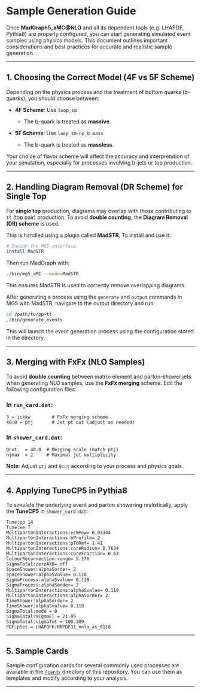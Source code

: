 # Sample Generation Guide

Once **MadGraph5\_aMC\@NLO** and all its dependent tools (e.g. LHAPDF, Pythia8) are properly configured, you can start generating simulated event samples using physics models. This document outlines important considerations and best practices for accurate and realistic sample generation.

---

## 1. Choosing the Correct Model (4F vs 5F Scheme)

Depending on the physics process and the treatment of bottom quarks (b-quarks), you should choose between:

* **4F Scheme**: Use `loop_sm`

  * The b-quark is treated as **massive**.
* **5F Scheme**: Use `loop_sm-np_b_mass`

  * The b-quark is treated as **massless**.

Your choice of flavor scheme will affect the accuracy and interpretation of your simulation, especially for processes involving b-jets or top production.

---

## 2. Handling Diagram Removal (DR Scheme) for Single Top

For **single top** production, diagrams may overlap with those contributing to `tt̄` (top pair) production. To avoid **double counting**, the **Diagram Removal (DR) scheme** is used.

This is handled using a plugin called **MadSTR**. To install and use it:

```bash
# Inside the MG5 interface
install MadSTR
```

Then run MadGraph with:

```bash
./bin/mg5_aMC --mode=MadSTR
```

This ensures MadSTR is used to correctly remove overlapping diagrams.

After generating a process using the `generate` and `output` commands in MG5 with MadSTR, navigate to the output directory and run:

```bash
cd /path/to/pp-tt
./bin/generate_events
```

This will launch the event generation process using the configuration stored in the directory.

---

## 3. Merging with FxFx (NLO Samples)

To avoid **double counting** between matrix-element and parton-shower jets when generating NLO samples, use the **FxFx merging** scheme. Edit the following configuration files:

### In `run_card.dat`:

```text
3 = ickkw        # FxFx merging scheme
40.0 = ptj       # Jet pt cut (adjust as needed)
```

### In `shower_card.dat`:

```text
Qcut   = 40.0  # Merging scale (match ptj)
njmax  = 2     # Maximal jet multiplicity
```

**Note**: Adjust `ptj` and `Qcut` according to your process and physics goals.

---

## 4. Applying TuneCP5 in Pythia8

To simulate the underlying event and parton showering realistically, apply the **TuneCP5** in `shower_card.dat`:

```text
Tune:pp 14
Tune:ee 7
MultipartonInteractions:ecmPow= 0.03344 
MultipartonInteractions:bProfile= 2 
MultipartonInteractions:pT0Ref= 1.41 
MultipartonInteractions:coreRadius= 0.7634 
MultipartonInteractions:coreFraction= 0.63 
ColourReconnection:range= 5.176 
SigmaTotal:zeroAXB= off 
SpaceShower:alphaSorder= 2 
SpaceShower:alphaSvalue= 0.118 
SigmaProcess:alphaSvalue= 0.118 
SigmaProcess:alphaSorder= 2 
MultipartonInteractions:alphaSvalue= 0.118 
MultipartonInteractions:alphaSorder= 2 
TimeShower:alphaSorder= 2 
TimeShower:alphaSvalue= 0.118 
SigmaTotal:mode = 0 
SigmaTotal:sigmaEl = 21.89 
SigmaTotal:sigmaTot = 100.309 
PDF:pSet = LHAPDF6:NNPDF31_nnlo_as_0118
```

---

## 5. Sample Cards

Sample configuration cards for several commonly used processes are available in the [`/cards`](./cards) directory of this repository. You can use them as templates and modify according to your analysis.

---
